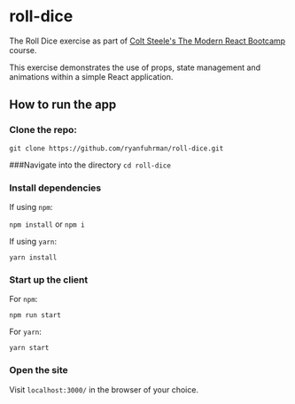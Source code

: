 # roll-dice

The Roll Dice exercise as part of [Colt Steele's The Modern React Bootcamp](https://www.udemy.com/modern-react-bootcamp/) course.

This exercise demonstrates the use of props, state management and animations within a simple React application.

## How to run the app

### Clone the repo: 

`git clone https://github.com/ryanfuhrman/roll-dice.git`

###Navigate into the directory `cd roll-dice`

### Install dependencies

If using `npm`:
    
`npm install` or `npm i`
        
If using `yarn`:
    
`yarn install`


### Start up the client

For `npm`:
    
`npm run start`
        
For `yarn`:
    
`yarn start`
        

### Open the site

Visit `localhost:3000/` in the browser of your choice.
